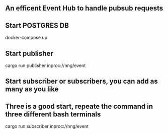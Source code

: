 ## An efficent Event Hub to handle pubsub requests

## Start POSTGRES DB
docker-compose up

## Start publisher
cargo run publisher inproc://nng/event

## Start subscriber or subscribers, you can add as many as you like
## Three is a good start, repeate the command in three different bash terminals
cargo run subscriber inproc://nng/event